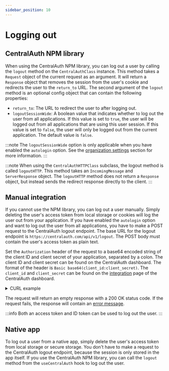 ```yaml
---
sidebar_position: 10
---
```


# Logging out

## CentralAuth NPM library

When using the CentralAuth NPM library, you can log out a user by calling the `logout` method on the `CentralAuthClass` instance. This method takes a `Request` object of the current request as an argument. It will return a `Response` object that removes the session from the user's cookie and redirects the user to the `return_to` URL. The second argument of the `logout` method is an optional config object that can contain the following properties:

- `return_to`: The URL to redirect the user to after logging out. 
- `logoutSessionWide`: A boolean value that indicates whether to log out the user from all applications. If this value is set to `true`, the user will be logged out from all applications that are using this user session. If this value is set to `false`, the user will only be logged out from the current application. The default value is `false`.

:::note
The `logoutSessionWide` option is only applicable when you have enabled the `autologin` option. See the [organization settings](/admin/dashboard/organization/settings#organization-settings) section for more information.
:::

:::note
When using the `CentralAuthHTTPClass` subclass, the logout method is called `logoutHTTP`. This method takes an `IncomingMessage` and `ServerResponse` object. The `logoutHTTP` method does not return a `Response` object, but instead sends the redirect response directly to the client.
:::

## Manual integration

If you cannot use the NPM library, you can log out a user manually. Simply deleting the user's access token from local storage or cookies will log the user out from your application. If you have enabled the `autologin` option and want to log out the user from all applications, you have to make a POST request to the CentralAuth logout endpoint. The base URL for the logout endpoint is `https://centralauth.com/api/v1/logout`. The POST body must contain the user's access token as plain text.

Set the `Authorization` header of the request to a base64 encoded string of the client ID and client secret of your application, separated by a colon. The client ID and client secret can be found on the CentralAuth dashboard. The format of the header is `Basic base64(client_id:client_secret)`. The `client_id` and `client_secret` can be found on the [integration](/admin/dashboard/organization/integration) page of the CentralAuth dashboard.

<details>
<summary>CURL example</summary>

Replace `CLIENT_ID`, `CLIENT_SECRET` and `ACCESS_TOKEN` with the values of your application and the user's session. 

```bash
# Create the Authorization header by base64 encoding "CLIENT_ID:CLIENT_SECRET"
AUTH_HEADER=$(echo -n "CLIENT_ID:CLIENT_SECRET" | base64)

curl -X POST https://centralauth.com/api/v1/logout \
  -H "Authorization: Basic $AUTH_HEADER" \
  -H "Content-Type: text/plain" \
  -d "ACCESS_TOKEN"
```
</details>

The request will return an empty response with a 200 OK status code. If the request fails, the response will contain an [error message](/developer/error-handling).

:::info
Both an access token and ID token can be used to log out the user.
:::

## Native app

To log out a user from a native app, simply delete the user's access token from local storage or secure storage. You don't have to make a request to the CentralAuth logout endpoint, because the session is only stored in the app itself. If you use the CentralAuth NPM library, you can call the `logout` method from the `useCentralAuth` hook to log out the user.